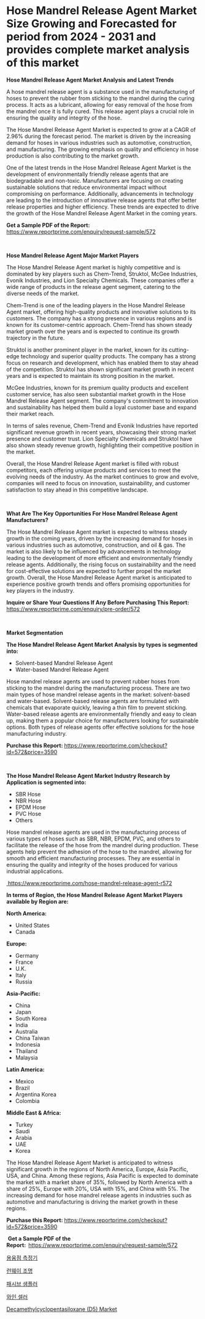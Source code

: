 <p><h1>Hose Mandrel Release Agent Market Size Growing and Forecasted for period from 2024 - 2031 and provides complete market analysis of this market</h1></p><p><strong>Hose Mandrel Release Agent Market Analysis and Latest Trends</strong></p>
<p><p>A hose mandrel release agent is a substance used in the manufacturing of hoses to prevent the rubber from sticking to the mandrel during the curing process. It acts as a lubricant, allowing for easy removal of the hose from the mandrel once it is fully cured. This release agent plays a crucial role in ensuring the quality and integrity of the hose.</p><p>The Hose Mandrel Release Agent Market is expected to grow at a CAGR of 2.96% during the forecast period. The market is driven by the increasing demand for hoses in various industries such as automotive, construction, and manufacturing. The growing emphasis on quality and efficiency in hose production is also contributing to the market growth.</p><p>One of the latest trends in the Hose Mandrel Release Agent Market is the development of environmentally friendly release agents that are biodegradable and non-toxic. Manufacturers are focusing on creating sustainable solutions that reduce environmental impact without compromising on performance. Additionally, advancements in technology are leading to the introduction of innovative release agents that offer better release properties and higher efficiency. These trends are expected to drive the growth of the Hose Mandrel Release Agent Market in the coming years.</p></p>
<p><strong>Get a Sample PDF of the Report:&nbsp;</strong> <a href="https://www.reportprime.com/enquiry/request-sample/572">https://www.reportprime.com/enquiry/request-sample/572</a></p>
<p>&nbsp;</p>
<p><strong>Hose Mandrel Release Agent Major Market Players</strong></p>
<p><p>The Hose Mandrel Release Agent market is highly competitive and is dominated by key players such as Chem-Trend, Struktol, McGee Industries, Evonik Industries, and Lion Specialty Chemicals. These companies offer a wide range of products in the release agent segment, catering to the diverse needs of the market.</p><p>Chem-Trend is one of the leading players in the Hose Mandrel Release Agent market, offering high-quality products and innovative solutions to its customers. The company has a strong presence in various regions and is known for its customer-centric approach. Chem-Trend has shown steady market growth over the years and is expected to continue its growth trajectory in the future.</p><p>Struktol is another prominent player in the market, known for its cutting-edge technology and superior quality products. The company has a strong focus on research and development, which has enabled them to stay ahead of the competition. Struktol has shown significant market growth in recent years and is expected to maintain its strong position in the market.</p><p>McGee Industries, known for its premium quality products and excellent customer service, has also seen substantial market growth in the Hose Mandrel Release Agent segment. The company's commitment to innovation and sustainability has helped them build a loyal customer base and expand their market reach.</p><p>In terms of sales revenue, Chem-Trend and Evonik Industries have reported significant revenue growth in recent years, showcasing their strong market presence and customer trust. Lion Specialty Chemicals and Struktol have also shown steady revenue growth, highlighting their competitive position in the market.</p><p>Overall, the Hose Mandrel Release Agent market is filled with robust competitors, each offering unique products and services to meet the evolving needs of the industry. As the market continues to grow and evolve, companies will need to focus on innovation, sustainability, and customer satisfaction to stay ahead in this competitive landscape.</p></p>
<p>&nbsp;</p>
<p><strong>What Are The Key Opportunities For Hose Mandrel Release Agent Manufacturers?</strong></p>
<p><p>The Hose Mandrel Release Agent market is expected to witness steady growth in the coming years, driven by the increasing demand for hoses in various industries such as automotive, construction, and oil & gas. The market is also likely to be influenced by advancements in technology leading to the development of more efficient and environmentally friendly release agents. Additionally, the rising focus on sustainability and the need for cost-effective solutions are expected to further propel the market growth. Overall, the Hose Mandrel Release Agent market is anticipated to experience positive growth trends and offers promising opportunities for key players in the industry.</p></p>
<p><strong>Inquire or Share Your Questions If Any Before Purchasing This Report:</strong> <a href="https://www.reportprime.com/enquiry/pre-order/572">https://www.reportprime.com/enquiry/pre-order/572</a></p>
<p>&nbsp;</p>
<p><strong>Market Segmentation</strong></p>
<p><strong>The Hose Mandrel Release Agent Market Analysis by types is segmented into:</strong></p>
<p><ul><li>Solvent-based Mandrel Release Agent</li><li>Water-based Mandrel Release Agent</li></ul></p>
<p><p>Hose mandrel release agents are used to prevent rubber hoses from sticking to the mandrel during the manufacturing process. There are two main types of hose mandrel release agents in the market: solvent-based and water-based. Solvent-based release agents are formulated with chemicals that evaporate quickly, leaving a thin film to prevent sticking. Water-based release agents are environmentally friendly and easy to clean up, making them a popular choice for manufacturers looking for sustainable options. Both types of release agents offer effective solutions for the hose manufacturing industry.</p></p>
<p><strong>Purchase this Report:&nbsp;</strong><a href="https://www.reportprime.com/checkout?id=572&price=3590">https://www.reportprime.com/checkout?id=572&price=3590</a></p>
<p>&nbsp;</p>
<p><strong>The Hose Mandrel Release Agent Market Industry Research by Application is segmented into:</strong></p>
<p><ul><li>SBR Hose</li><li>NBR Hose</li><li>EPDM Hose</li><li>PVC Hose</li><li>Others</li></ul></p>
<p><p>Hose mandrel release agents are used in the manufacturing process of various types of hoses such as SBR, NBR, EPDM, PVC, and others to facilitate the release of the hose from the mandrel during production. These agents help prevent the adhesion of the hose to the mandrel, allowing for smooth and efficient manufacturing processes. They are essential in ensuring the quality and integrity of the hoses produced for various industrial applications.</p></p>
<p><a href="https://www.reportprime.com/hose-mandrel-release-agent-r572">&nbsp;https://www.reportprime.com/hose-mandrel-release-agent-r572</a></p>
<p><strong>In terms of Region, the Hose Mandrel Release Agent Market Players available by Region are:</strong></p>
<p>
    <p> <strong> North America: </strong>
        <ul>
            <li>United States</li>
            <li>Canada</li>
        </ul>
        </p> 
    <p> <strong> Europe: </strong>
        <ul>
            <li>Germany</li>
            <li>France</li>
            <li>U.K.</li>
            <li>Italy</li>
            <li>Russia</li>
        </ul>
        </p> 
    <p> <strong> Asia-Pacific: </strong>
        <ul>
            <li>China</li>
            <li>Japan</li>
            <li>South Korea</li>
            <li>India</li>
            <li>Australia</li>
            <li>China Taiwan</li>
            <li>Indonesia</li>
            <li>Thailand</li>
            <li>Malaysia</li>
        </ul>
        </p> 
    <p> <strong> Latin America: </strong>
        <ul>
            <li>Mexico</li>
            <li>Brazil</li>
            <li>Argentina Korea</li>
            <li>Colombia</li>
        </ul>
        </p> 
    <p> <strong> Middle East & Africa: </strong>
        <ul>
            <li>Turkey</li>
            <li>Saudi</li>
            <li>Arabia</li>
            <li>UAE</li>
            <li>Korea</li>
        </ul>
    </p>
    </p>
<p><p>The Hose Mandrel Release Agent Market is anticipated to witness significant growth in the regions of North America, Europe, Asia Pacific, USA, and China. Among these regions, Asia Pacific is expected to dominate the market with a market share of 35%, followed by North America with a share of 25%, Europe with 20%, USA with 15%, and China with 5%. The increasing demand for hose mandrel release agents in industries such as automotive and manufacturing is driving the market growth in these regions.</p></p>
<p><strong>Purchase this Report: </strong><a href="https://www.reportprime.com/checkout?id=572&price=3590">https://www.reportprime.com/checkout?id=572&price=3590</a></p>
<p>&nbsp;<strong>Get a Sample PDF of the Report:&nbsp;&nbsp;</strong><a href="https://www.reportprime.com/enquiry/request-sample/572">https://www.reportprime.com/enquiry/request-sample/572</a></p>
<p><strong></strong></p>
<p><p><a href="https://github.com/RickyMetzDVM/Market-Research-Report-List-1/blob/main/352615067660.md">용융점 측정기</a></p><p><a href="https://medium.com/@jordanilliamson678678_12326/%EB%9F%B0%EC%9B%A8%EC%9D%B4-%EC%A1%B0%EB%AA%85-%EC%8B%9C%EC%9E%A5-%EC%84%B1%EA%B3%B5%EC%A0%81%EC%9D%B8-%EB%B9%84%EC%A6%88%EB%8B%88%EC%8A%A4-%EC%A0%84%EB%9E%B5%EC%9D%98-%ED%95%B5%EC%8B%AC-2031%EB%85%84%EA%B9%8C%EC%A7%80-%EC%98%88%EC%B8%A1-0600af0a7b3d">런웨이 조명</a></p><p><a href="https://github.com/TitusBoyer1/Market-Research-Report-List-1/blob/main/683193167659.md">패시브 샘플러</a></p><p><a href="https://medium.com/@monaboyer1926/%EC%99%80%EC%9D%B8-%EC%A7%80%ED%95%98%EC%8B%A4-%EC%8B%9C%EC%9E%A5-%EB%B6%84%EC%84%9D-%EA%B8%80%EB%A1%9C%EB%B2%8C-%EC%82%B0%EC%97%85-%EC%A0%84%EB%A7%9D-%EB%B0%8F-%EC%98%88%EC%B8%A1-2024%EB%85%84%EB%B6%80%ED%84%B0-2031%EB%85%84%EA%B9%8C%EC%A7%80-3b34c106c656">와인 셀러</a></p><p><a href="https://github.com/KeeganBarrows2023/Market-Research-Report-List-1/blob/main/decamethylcyclopentasiloxane-d5-market.md">Decamethylcyclopentasiloxane (D5) Market</a></p></p>